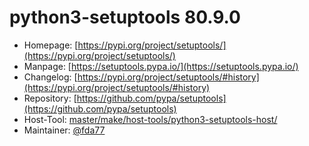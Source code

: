 # python3-setuptools 80.9.0
  - Homepage: [https://pypi.org/project/setuptools/](https://pypi.org/project/setuptools/)
  - Manpage: [https://setuptools.pypa.io/](https://setuptools.pypa.io/)
  - Changelog: [https://pypi.org/project/setuptools/#history](https://pypi.org/project/setuptools/#history)
  - Repository: [https://github.com/pypa/setuptools](https://github.com/pypa/setuptools)
  - Host-Tool: [master/make/host-tools/python3-setuptools-host/](https://github.com/Freetz-NG/freetz-ng/tree/master/make/host-tools/python3-setuptools-host/)
  - Maintainer: [@fda77](https://github.com/fda77)


